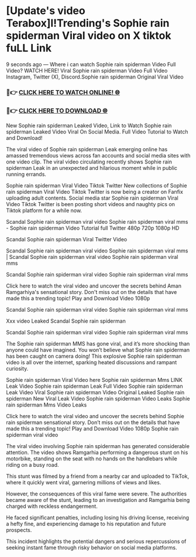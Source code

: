 # [Update's video Terabox]l!Trending's Sophie rain spiderman Viral video on X tiktok fuLL Link

9 seconds ago — Where i can watch Sophie rain spiderman Video Full Video? WATCH HERE! Viral Sophie rain spiderman Video Full Video Instagram, Twitter (X), Discord.Sophie rain spiderman Original Viral Video

### 🔴👉 [CLICK HERE TO WATCH ONLINE! 🌐](https://nioki.today/viral-leaked-video-watch-free-online/)

### 🔴👉 [CLICK HERE TO DOWNLOAD 🌐](https://nioki.today/viral-leaked-video-watch-free-online/)

New Sophie rain spiderman Leaked Video, Link to Watch Sophie rain spiderman Leaked Video Viral On Social Media. Full Video Tutorial to Watch and Download!

The viral video of Sophie rain spiderman Leak emerging online has amassed tremendous views across fan accounts and social media sites with one video clip. The viral video circulating recently shows Sophie rain spiderman Leak in an unexpected and hilarious moment while in public running errands.

Sophie rain spiderman Viral Video Tiktok Twitter New collections of Sophie rain spiderman Viral Video Tiktok Twitter is now being a creator on Fanfix uploading adult contents. Social media star Sophie rain spiderman Viral Video Tiktok Twitter is been posting short videos and naughty pics on Tiktok platform for a while now.

Scandal Sophie rain spiderman viral video Sophie rain spiderman viral mms - Sophie rain spiderman Video Tutorial full Twitter 480p 720p 1080p HD

Scandal Sophie rain spiderman Viral Twitter Video

Scandal Sophie rain spiderman viral video Sophie rain spiderman viral mms | Scandal Sophie rain spiderman viral video Sophie rain spiderman viral mms

Scandal Sophie rain spiderman viral video Sophie rain spiderman viral mms

Click here to watch the viral video and uncover the secrets behind Aman Ramgarhiya's sensational story. Don't miss out on the details that have made this a trending topic! Play and Download Video 1080p

Scandal Sophie rain spiderman viral video Sophie rain spiderman viral mms

Xxx video Leaked Scandal Sophie rain spiderman

Scandal Sophie rain spiderman viral video Sophie rain spiderman viral mms

The Sophie rain spiderman MMS has gone viral, and it’s more shocking than anyone could have imagined. You won’t believe what Sophie rain spiderman has been caught on camera doing! This explosive Sophie rain spiderman video is all over the internet, sparking heated discussions and rampant curiosity.

Sophie rain spiderman Viral Video here Sophie rain spiderman Mms LINK Leak Video Sophie rain spiderman Leak Full Video Sophie rain spiderman Leak Video Viral Sophie rain spiderman Video Original Leaked Sophie rain spiderman New Viral Leak Video Sophie rain spiderman Video Leaks Sophie rain spiderman Mms Video Leaks

Click here to watch the viral video and uncover the secrets behind Sophie rain spiderman sensational story. Don’t miss out on the details that have made this a trending topic! Play and Download Video 1080p Sophie rain spiderman viral video

The viral video involving Sophie rain spiderman has generated considerable attention. The video shows Ramgarhia performing a dangerous stunt on his motorbike, standing on the seat with no hands on the handlebars while riding on a busy road.

This stunt was filmed by a friend from a nearby car and uploaded to TikTok, where it quickly went viral, garnering millions of views and likes.

However, the consequences of this viral fame were severe. The authorities became aware of the stunt, leading to an investigation and Ramgarhia being charged with reckless endangerment.

He faced significant penalties, including losing his driving license, receiving a hefty fine, and experiencing damage to his reputation and future prospects.

This incident highlights the potential dangers and serious repercussions of seeking instant fame through risky behavior on social media platforms.
